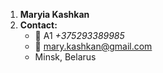1. **Maryia Kashkan**
2. **Contact:**
    - :iphone: A1 *+375293389985*
    - :email: mary.kashkan@gmail.com
    - Minsk, Belarus

